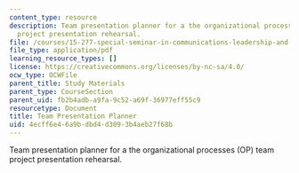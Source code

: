 ```yaml
---
content_type: resource
description: Team presentation planner for a the organizational processes (OP) team
  project presentation rehearsal.
file: /courses/15-277-special-seminar-in-communications-leadership-and-personal-effectiveness-coaching-fall-2008/4ecff6e46a9bdbd4d3093b4aeb27f68b_handout_10.pdf
file_type: application/pdf
learning_resource_types: []
license: https://creativecommons.org/licenses/by-nc-sa/4.0/
ocw_type: OCWFile
parent_title: Study Materials
parent_type: CourseSection
parent_uid: fb2b4adb-a9fa-9c52-a69f-36977eff55c9
resourcetype: Document
title: Team Presentation Planner
uid: 4ecff6e4-6a9b-dbd4-d309-3b4aeb27f68b
---
```

Team presentation planner for a the organizational processes (OP) team project presentation rehearsal.